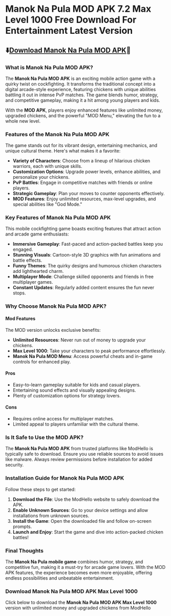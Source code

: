 # Manok Na Pula MOD APK 7.2 Max Level 1000 Free Download For Entertainment Latest Version

## ⬇️[Download Manok Na Pula MOD APK](https://modhello.com/manok-na-pula/)📲
### What is Manok Na Pula MOD APK?  
The **Manok Na Pula MOD APK** is an exciting mobile action game with a quirky twist on cockfighting. It transforms the traditional concept into a digital arcade-style experience, featuring chickens with unique abilities battling it out in intense PvP matches. The game blends humor, strategy, and competitive gameplay, making it a hit among young players and kids.  

With the **MOD APK**, players enjoy enhanced features like unlimited money, upgraded chickens, and the powerful "MOD Menu," elevating the fun to a whole new level.  
  
### Features of the Manok Na Pula MOD APK  
The game stands out for its vibrant design, entertaining mechanics, and unique cultural theme. Here's what makes it a favorite:  

- **Variety of Characters**: Choose from a lineup of hilarious chicken warriors, each with unique skills.  
- **Customization Options**: Upgrade power levels, enhance abilities, and personalize your chickens.  
- **PvP Battles**: Engage in competitive matches with friends or online players.  
- **Strategic Gameplay**: Plan your moves to counter opponents effectively.  
- **MOD Features**: Enjoy unlimited resources, max-level upgrades, and special abilities like "God Mode."  
 
### Key Features of Manok Na Pula MOD APK  
This mobile cockfighting game boasts exciting features that attract action and arcade game enthusiasts:  

- **Immersive Gameplay**: Fast-paced and action-packed battles keep you engaged.  
- **Stunning Visuals**: Cartoon-style 3D graphics with fun animations and battle effects.  
- **Funny Themes**: The quirky designs and humorous chicken characters add lighthearted charm.  
- **Multiplayer Mode**: Challenge skilled opponents and friends in free multiplayer games.  
- **Constant Updates**: Regularly added content ensures the fun never stops.  

### Why Choose Manok Na Pula MOD APK?  

#### Mod Features  
The MOD version unlocks exclusive benefits:  
- **Unlimited Resources**: Never run out of money to upgrade your chickens.  
- **Max Level 1000**: Take your characters to peak performance effortlessly.  
- **Manok Na Pula MOD Menu**: Access powerful cheats and in-game controls for enhanced play.  

#### Pros  
- Easy-to-learn gameplay suitable for kids and casual players.  
- Entertaining sound effects and visually appealing designs.  
- Plenty of customization options for strategy lovers.  

#### Cons  
- Requires online access for multiplayer matches.  
- Limited appeal to players unfamiliar with the cultural theme.  

### Is It Safe to Use the MOD APK?  
The **Manok Na Pula MOD APK** from trusted platforms like ModHello is typically safe to download. Ensure you use reliable sources to avoid issues like malware. Always review permissions before installation for added security.  

### Installation Guide for Manok Na Pula MOD APK  
Follow these steps to get started:  
1. **Download the File**: Use the ModHello website to safely download the APK.  
2. **Enable Unknown Sources**: Go to your device settings and allow installations from unknown sources.  
3. **Install the Game**: Open the downloaded file and follow on-screen prompts.  
4. **Launch and Enjoy**: Start the game and dive into action-packed chicken battles!  
  
### Final Thoughts  
The **Manok Na Pula mobile game** combines humor, strategy, and competitive fun, making it a must-try for arcade game lovers. With the MOD APK features, the experience becomes even more enjoyable, offering endless possibilities and unbeatable entertainment.  

### Download Manok Na Pula MOD APK Max Level 1000  
Click below to download the **Manok Na Pula MOD APK Max Level 1000** version with unlimited money and upgraded chickens from ModHello  
